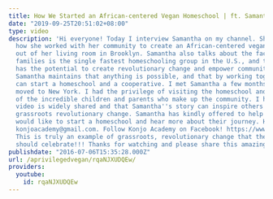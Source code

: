 ```yaml
---
title: How We Started an African-centered Vegan Homeschool | ft. Samantha
date: "2019-09-25T20:51:02+08:00"
type: video
description: 'Hi everyone! Today I interview Samantha on my channel. She talks about
  how she worked with her community to create an African-centered vegan homeschool
  out of her living room in Brooklyn. Samantha also talks about the fact that Black
  families is the single fastest homeschooling group in the U.S., and that homeschooling
  has the potential to create revolutionary change and empower communities of color.
  Samantha maintains that anything is possible, and that by working together, everyone
  can start a homeschool and a cooperative. I met Samantha a few months ago when I
  moved to New York. I had the privilege of visiting the homeschool and meeting many
  of the incredible children and parents who make up the community. I hope that this
  video is widely shared and that Samantha''s story can inspire others to take on
  grassroots revolutionary change. Samantha has kindly offered to help anyone who
  would like to start a homeschool and hear more about their journey. Her email is:
  konjoacademy@gmail.com. Follow Konjo Academy on Facebook! https://www.facebook.com/konjoacademy/?fref=ts
  This is truly an example of grassroots, revolutionary change that the vegan community
  should celebrate!!! Thanks for watching and please share this amazing story :)'
publishdate: "2016-07-06T15:35:28.000Z"
url: /aprivilegedvegan/rqaNJXUDQEw/
providers:
  youtube:
    id: rqaNJXUDQEw
---
```

